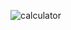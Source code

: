 ![calculator](https://github.com/m1her/calculator/assets/106315157/83b757d5-f05e-4952-b3c3-6be242999af9)
